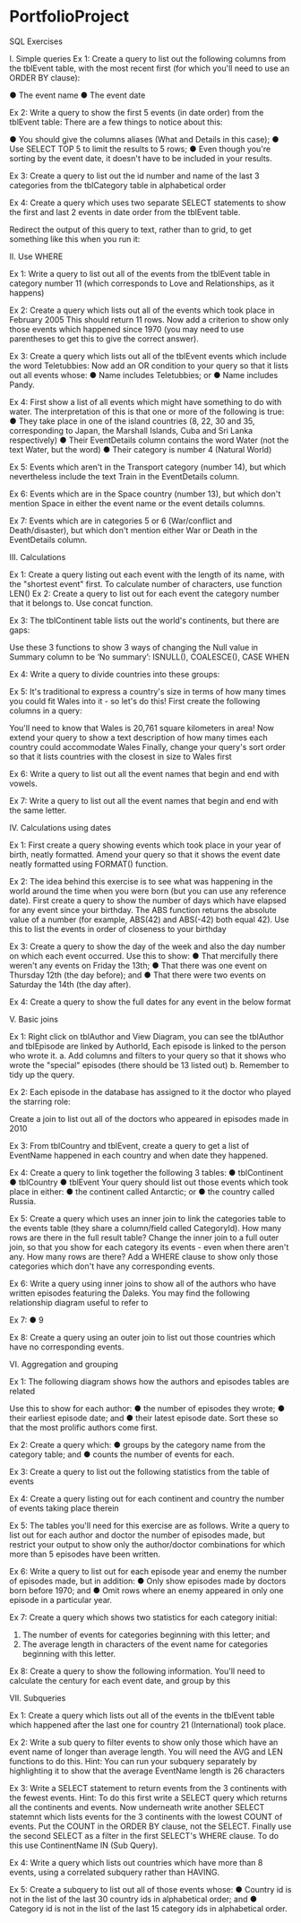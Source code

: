 # PortfolioProject
SQL Exercises

I.	Simple queries
Ex 1:
Create a query to list out the following columns from the tblEvent table, with the most recent first (for which you'll need to use an ORDER BY clause):

●	The event name
●	The event date


Ex 2: 
Write a query to show the first 5 events (in date order) from the tblEvent table:
There are a few things to notice about this:

●	You should give the columns aliases (What and Details in this case);
●	Use SELECT TOP 5 to limit the results to 5 rows;
●	Even though you're sorting by the event date, it doesn't have to be included in your results.

Ex 3: 
Create a query to list out the id number and name of the last 3 categories from the tblCategory table in alphabetical order

Ex 4: 
Create a query which uses two separate SELECT statements to show the first and last 2 events in date order from the tblEvent table.

Redirect the output of this query to text, rather than to grid, to get something like this when you run it:


II.	Use WHERE

Ex 1:
Write a query to list out all of the events from the tblEvent table in category number 11 (which corresponds to Love and Relationships, as it happens)


Ex 2:
Create a query which lists out all of the events which took place in February 2005
This should return 11 rows.  Now add a criterion to show only those events which happened since 1970 (you may need to use parentheses to get this to give the correct answer).

Ex 3:
Create a query which lists out all of the tblEvent events which include the word Teletubbies:
Now add an OR condition to your query so that it lists out all events whose:
●	Name includes Teletubbies; or
●	Name includes Pandy.


Ex 4: 
First show a list of all events which might have something to do with water.  The interpretation of this is that one or more of the following is true:
●	They take place in one of the island countries (8, 22, 30 and 35, corresponding to Japan, the Marshall Islands, Cuba and Sri Lanka respectively)
●	Their EventDetails column contains the word Water (not the text Water, but the word)
●	Their category is number 4 (Natural World)

Ex 5:
Events which aren't in the Transport category (number 14), but which nevertheless include the text Train in the EventDetails column.

Ex 6:
Events which are in the Space country (number 13), but which don't mention Space in either the event name or the event details columns.

Ex 7:
Events which are in categories 5 or 6 (War/conflict and Death/disaster), but which don't mention either War or Death in the EventDetails column.

III.	Calculations

Ex 1:
Create a query listing out each event with the length of its name, with the "shortest event" first. To calculate number of characters, use function LEN()
Ex 2:
Create a query to list out for each event the category number that it belongs to. Use concat function.

Ex 3:
The tblContinent table lists out the world's continents, but there are gaps:

 

Use these 3 functions to show 3 ways of changing the Null value in Summary column to be ‘No summary’: ISNULL(), COALESCE(), CASE WHEN 

Ex 4:
Write a query to divide countries into these groups:

 


Ex 5: 
It's traditional to express a country's size in terms of how many times you could fit Wales into it - so let's do this!  First create the following columns in a query:

 
You'll need to know that Wales is 20,761 square kilometers in area!
Now extend your query to show a text description of how many times each country could accommodate Wales
Finally, change your query's sort order so that it lists countries with the closest in size to Wales first

Ex 6: 
Write a query to list out all the event names that begin and end with vowels.

Ex 7:
Write a query to list out all the event names that begin and end with the same letter.

IV.	Calculations using dates

Ex 1:
First create a query showing events which took place in your year of birth, neatly formatted.
Amend your query so that it shows the event date neatly formatted using FORMAT() function.

Ex 2: 
The idea behind this exercise is to see what was happening in the world around the time when you were born (but you can use any reference date).  First create a query to show the number of days which have elapsed for any event since your birthday.
The ABS function returns the absolute value of a number (for example, ABS(42) and ABS(-42) both equal 42).  Use this to list the events in order of closeness to your birthday

Ex 3:
Create a query to show the day of the week and also the day number on which each event occurred.
Use this to show:
●	That mercifully there weren't any events on Friday the 13th;
●	That there was one event on Thursday 12th (the day before); and
●	That there were two events on Saturday the 14th (the day after).

Ex 4: 
Create a query to show the full dates for any event in the below format

 


V.	Basic joins

Ex 1: 
Right click on tblAuthor and View Diagram, you can see the tblAuthor and tblEpisode are linked by AuthorId, Each episode is linked to the person who wrote it.
a.	Add columns and filters to your query so that it shows who wrote the "special" episodes (there should be 13 listed out)
b.	Remember to tidy up the query. 


 

Ex 2:
Each episode in the database has assigned to it the doctor who played the starring role:

 

Create a join to list out all of the doctors who appeared in episodes made in 2010

Ex 3: 
From tblCountry and tblEvent, create a query to get a list of EventName happened in each country and when date they happened. 

Ex 4:
Create a query to link together the following 3 tables:
●	tblContinent
●	tblCountry
●	tblEvent
Your query should list out those events which took place in either:
●	the continent called Antarctic; or
●	the country called Russia.

Ex 5:
Create a query which uses an inner join to link the categories table to the events table (they share a column/field called CategoryId). How many rows are there in the full result table? 
Change the inner join to a full outer join, so that you show for each category its events - even when there aren't any. How many rows are there?
Add a WHERE clause to show only those categories which don't have any corresponding events.

Ex 6:
Write a query using inner joins to show all of the authors who have written episodes featuring the Daleks.  You may find the following relationship diagram useful to refer to

 


Ex 7:
●	9

Ex 8:
Create a query using an outer join to list out those countries which have no corresponding events.

VI.	Aggregation and grouping

Ex 1:
The following diagram shows how the authors and episodes tables are related

 

Use this to show for each author:
●	the number of episodes they wrote;
●	their earliest episode date; and
●	their latest episode date.
Sort these so that the most prolific authors come first.

Ex 2: 
Create a query which:
●	groups by the category name from the category table; and
●	counts the number of events for each.

Ex 3: 
Create a query to list out the following statistics from the table of events
 


Ex 4:
Create a query listing out for each continent and country the number of events taking place therein

Ex 5:
The tables you'll need for this exercise are as follows. Write a query to list out for each author and doctor the number of episodes made, but restrict your output to show only the author/doctor combinations for which more than 5 episodes have been written.

 

Ex 6:
Write a query to list out for each episode year and enemy the number of episodes made, but in addition:
●	Only show episodes made by doctors born before 1970; and
●	Omit rows where an enemy appeared in only one episode in a particular year.

Ex 7:
Create a query which shows two statistics for each category initial:
1.	The number of events for categories beginning with this letter; and
2.	The average length in characters of the event name for categories beginning with this letter.

Ex 8: 
Create a query to show the following information. You'll need to calculate the century for each event date, and group by this

 


VII.	Subqueries

Ex 1:
Create a query which lists out all of the events in the tblEvent table which happened after the last one for country 21 (International) took place.

Ex 2: 
Write a sub query to filter events to show only those which have an event name of longer than average length. You will need the AVG and LEN functions to do this.
Hint: You can run your subquery separately by highlighting it to show that the average EventName length is 26 characters

Ex 3: 
Write a SELECT statement to return events from the 3 continents with the fewest events. 
Hint: To do this first write a SELECT query which returns all the continents and events.
Now underneath write another SELECT statemnt which lists  events for the 3 continents with the lowest COUNT of events. Put the COUNT in the ORDER BY clause, not the SELECT.
Finally use the second SELECT as a filter in the first SELECT's WHERE clause. To do this use ContinentName IN (Sub Query).

Ex 4: 
Write a query which lists out countries which have more than 8 events, using a correlated subquery rather than HAVING. 

Ex 5:
Create a subquery to list out all of those events whose:
●	Country id is not in the list of the last 30 country ids in alphabetical order; and
●	Category id is not in the list of the last 15 category ids in alphabetical order.
